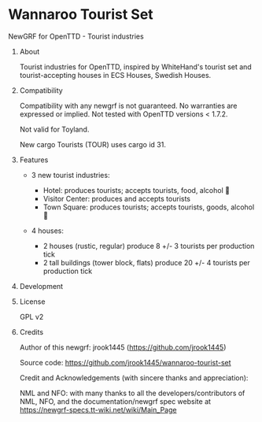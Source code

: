 # Wannaroo Tourist Set

NewGRF for OpenTTD - Tourist industries

1. About

    Tourist industries for OpenTTD, inspired by WhiteHand's tourist set and tourist-accepting houses in ECS Houses, Swedish Houses.

1. Compatibility

    Compatibility with any newgrf is not guaranteed. No warranties are expressed or implied. Not tested with OpenTTD versions < 1.7.2.

    Not valid for Toyland.

    New cargo Tourists (TOUR) uses cargo id 31.

1. Features

    * 3 new tourist industries:
        * Hotel: produces tourists; accepts tourists, food, alcohol :wine_glass:
        * Visitor Center: produces and accepts tourists
        * Town Square: produces tourists; accepts tourists, goods, alcohol :beers:
        
    * 4 houses:
        * 2 houses (rustic, regular) produce 8 +/- 3 tourists per production tick
        * 2 tall buildings (tower block, flats) produce 20 +/- 4 tourists per production tick

1. Development

1. License

    GPL v2

1. Credits

    Author of this newgrf: jrook1445 (https://github.com/jrook1445)

    Source code: https://github.com/jrook1445/wannaroo-tourist-set

    Credit and Acknowledgements (with sincere thanks and appreciation):

    NML and NFO: with many thanks to all the developers/contributors of NML, NFO, and the documentation/newgrf spec website at https://newgrf-specs.tt-wiki.net/wiki/Main_Page
